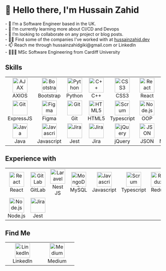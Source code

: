 <h1>👋 Hello there, I'm Hussain Zahid</h1>
- 👀 I’m a Software Engineer based in the UK. <br>
- 🌱 I’m currently learning more about CI/CD and Devops <br>
- 💞️ I’m looking to collaborate on any project or blog posts.  <br>
- 🧑‍🎨 Find some of the companies I've worked with at <a href="https://hussainzahid.dev/">hussainzahid.dev</a> <br>
- 📫 Reach me through hussainzahidgiki@gmail.com or LinkedIn <br>
- 👨🏽‍🎓 MSc Software Engineering from Cardiff University
<h2> Skills </h2>
<table align="center">
  <tr>
    <td align="center" width="96">
        <img src="https://user-images.githubusercontent.com/8939680/57233882-20344080-6fe5-11e9-9086-d20a955bed59.png" width="48" height="48" alt="AJAX" title="AXIOS"/>
      <br>AXIOS
    </td>
     <td align="center" width="96">
        <img src="https://cdn.worldvectorlogo.com/logos/bootstrap-4.svg" width="48" height="48" alt="Bootstrap" title="Bootstrap" />
      <br>Bootstrap
    </td>
    <td align="center" width="96">
        <img src="https://versioneye.files.wordpress.com/2013/05/foto1_python-logo-glassy.png" width="48" height="48" alt="Python" title="Python"/>
      <br>Python
    </td>
    <td align="center" width="96">
        <img src="https://brandslogos.com/wp-content/uploads/thumbs/c-logo-vector.svg" width="48" height="48" alt="C++" title="C++ Language"/>
      <br>C++
    </td>
    <td align="center" width="96">
        <img src="https://upload.wikimedia.org/wikipedia/commons/thumb/6/62/CSS3_logo.svg/240px-CSS3_logo.svg.png" width="48" height="48" alt="CSS3" title="Cascading Stylesheets"/>
      <br>CSS3
    </td>
    <td align="center" width="96">
      <img src="https://cdn4.iconfinder.com/data/icons/logos-3/600/React.js_logo-512.png" width="48" height="48" alt="React" title="React Framework">
      <br>React
    </td>
    <td align="center" width="96">
        <img src="https://cdn3.iconfinder.com/data/icons/logos-and-brands-adobe/512/288_Sass-512.png" width="48" height="48" alt="Sass" title="SASS PreProcessor"/>
      <br>SASS
    </td>
  </tr>
  
  <tr>
    <td align="center" width="96">
        <img src="https://kinsta.com/wp-content/uploads/2022/04/express-1.png" width="48" height="48" alt="Git" title="Express" />
      <br>ExpressJS
    </td>
    <td align="center" width="96">
        <img src="https://seeklogo.com/images/F/figma-logo-E4E21D3AEA-seeklogo.com.png" width="48" height="48" alt="Figma" title="Figma" />
      <br>Figma
    </td>
    <td align="center" width="96">
        <img src="https://upload.wikimedia.org/wikipedia/commons/thumb/3/3f/Git_icon.svg/1200px-Git_icon.svg.png" width="48" height="48" alt="Git" title="Git Version Control System" />
      <br>Git
    </td>
      <td align="center" width="96">
        <img src="https://upload.wikimedia.org/wikipedia/commons/thumb/3/38/HTML5_Badge.svg/1024px-HTML5_Badge.svg.png" width="48" height="48" alt="HTML5" title="Semantic HTML"/>
      <br>HTML5
    </td>
    <td align="center" width="96">
        <img src="https://upload.wikimedia.org/wikipedia/commons/thumb/4/4c/Typescript_logo_2020.svg/1200px-Typescript_logo_2020.svg.png" width="48" height="48" alt="Scrum" title="Typescript" />
      <br>Typescript
    </td>
         <td align="center" width="96">
        <img src="https://i.pinimg.com/originals/45/03/98/450398f4ff10d0253602b6a6d99419ed.png" width="48" height="48" alt="Node.js" title="Object-Oriented Programming"/>
      <br>OOP
    </td>
        <td align="center" width="96">
        <img src="https://pluralsight2.imgix.net/paths/images/scrum-a5c44d8364.png" width="48" height="48" alt="Scrum" title="Scrum/Agile Methodologies" />
      <br>Scrum
    </td>
  </tr>
  <tr> <!--ROW----------------------------------------------------------------------------->
    <td align="center" width="96">
        <img src="https://brandslogos.com/wp-content/uploads/images/large/java-logo-1.png" width="48" height="48" alt="Java" title="Java Language" />
      <br>Java
    </td> 
    <td align="center" width="96">
        <img src="https://www.seekpng.com/png/full/80-803501_javascript-logo-logo-de-java-script-png.png" width="48" height="48" alt="Javascript" title="Javascript(ES6)"/>
      <br>Javascript
    </td>
    <td align="center" width="96">
        <img src="https://iconape.com/wp-content/png_logo_vector/jest-logo.png" width="48" height="48" alt="Jira" title="Jest Unit Testing"/>
      <br>Jest
    </td>
    <td align="center" width="96">
        <img src="https://symphony.com/wp-content/uploads/2020/12/sd-integrations-logo-jira.png" width="48" height="48" alt="Jira" title="Jira Project Management"/>
      <br>Jira
    </td>
      <td align="center" width="96">
        <img src="https://logodix.com/logo/941103.png" width="48" height="48" alt="jQuery" title="jQuery" />
      <br>jQuery
    </td>
     <td align="center" width="96">
        <img src="https://cdn.iconscout.com/icon/free/png-256/json-file-1-504451.png" width="48" height="48" alt="JSON" title="JSON" />
      <br>JSON
    </td>
    <td align="center" width="96">
        <img src="https://nodejs.org/static/images/logo.svg" width="48" height="48" alt="Node.js" title="Node.js" />
      <br>Node.js
    </td>
  </tr>
  </table>
  
  <h2> Experience with </h2>
  <table align="center">
    <tr>
    <td align="center" width="96">
      <img src="https://cdn4.iconfinder.com/data/icons/logos-3/600/React.js_logo-512.png" width="48" height="48" alt="React" title="React Framework">
      <br>React
    </td>
      <td align="center" width="96">
        <img src="https://about.gitlab.com/images/press/logo/png/gitlab-icon-rgb.png" width="48" height="48" alt="GitLab" title="GitLab"/>
        <br>GitLab
     </td>
      <td align="center" width="96">
        <img src="https://nestjs.com/logo-small.ede75a6b.svg" width="48" height="48" alt="Laravel" title="Laravel"/>
        <br>Nest JS
     </td>
      </td>
      <td align="center" width="96">
        <img src="https://d1.awsstatic.com/asset-repository/products/amazon-rds/1024px-MySQL.ff87215b43fd7292af172e2a5d9b844217262571.png" width="48" height="48" alt="MongoDB" title="MongoDB"/>
        <br>MySQL
    <td align="center" width="96">
        <img src="https://www.seekpng.com/png/full/80-803501_javascript-logo-logo-de-java-script-png.png" width="48" height="48" alt="Javascript" title="Javascript(ES6)"/>
      <br>Javascript
    </td>
    <td align="center" width="96">
        <img src="https://upload.wikimedia.org/wikipedia/commons/thumb/4/4c/Typescript_logo_2020.svg/1200px-Typescript_logo_2020.svg.png" width="48" height="48" alt="Scrum" title="Typescript" />
      <br>Typescript
    </td>
     <td align="center" width="96">
        <img src="https://everyday.codes/wp-content/uploads/2020/01/0-U2DmhXYumRyXH6X1.png" width="48" height="48" alt="Redux" title="Redux"/>
        <br>Redux
     </td>
    </tr>
    <tr>
    <td align="center" width="96">
        <img src="https://nodejs.org/static/images/logo.svg" width="48" height="48" alt="Node.js" title="Node.js" />
      <br>Node.js
    </td>
    <td align="center" width="96">
        <img src="https://iconape.com/wp-content/png_logo_vector/jest-logo.png" width="48" height="48" alt="Jira" title="Jest Unit Testing"/>
      <br>Jest
    </td>
    </tr>
  </table>
  
  <h2> Find Me </h2>
  <table align="center">
    <tr>
        <td align="center" width="96">
          <a href="https://www.linkedin.com/in/hussain-zahid/"><img src="https://upload.wikimedia.org/wikipedia/commons/thumb/c/ca/LinkedIn_logo_initials.png/768px-LinkedIn_logo_initials.png" width="48" height="48" alt="LinkedIn" title="LinkedIn"/></a>
          <br>LinkedIn
       </td>
      <td align="center" width="96">
          <a href="https://medium.com/@hussainzahidgiki"><img src="https://cdn4.iconfinder.com/data/icons/social-media-2210/24/Medium-512.png" width="48" height="48" alt="Medium" title="Medium"/></a>
          <br>Medium
       </td>
    </tr>
  </table>
<!---
